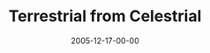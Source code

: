 ---
layout: message
category: message
series: "An Unexpected Interruption of Scandalous Love"
title: "Terrestrial from Celestrial"
date: 2005-12-17-00-00
message_id: 89
audio: "http://s3.amazonaws.com/crossroads-media/messages/audio/AUIOSL_03_12-18-05_Terrestrial_from_Celestial.mp3"
audio-duration: "43:17"
explicit: false
---